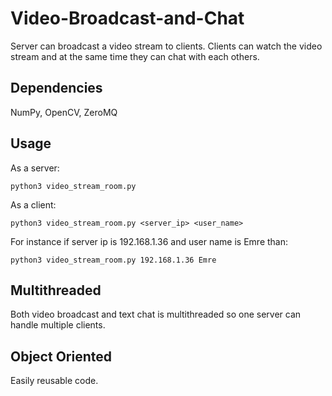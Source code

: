 # Video-Broadcast-and-Chat

Server can broadcast a video stream to clients. Clients can watch the video stream and at the same time they can chat with each others.

## Dependencies

NumPy, OpenCV, ZeroMQ

## Usage

As a server:

```
python3 video_stream_room.py
```

As a client:

```
python3 video_stream_room.py <server_ip> <user_name>
```

For instance if server ip is 192.168.1.36 and user name is Emre than:

```
python3 video_stream_room.py 192.168.1.36 Emre
```

## Multithreaded

Both video broadcast and text chat is multithreaded so one server can handle multiple clients.

## Object Oriented

Easily reusable code.

